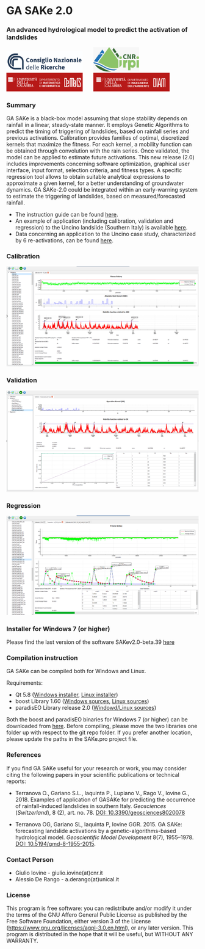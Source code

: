 # GA SAKe 2.0
### An advanced hydrological model to predict the activation of landslides

<div style="display:table-cell; vertical-align:middle">
 <img src="https://github.com/alessioderango/SAKe/blob/master/README-IMG/CNRlogo.jpeg"  width="200"> &nbsp; &nbsp; &nbsp;
 <img src="https://github.com/alessioderango/SAKe/blob/master/README-IMG/logoIRPI.PNG"  width="120"> &nbsp; &nbsp; &nbsp;
 <img src="https://github.com/alessioderango/SAKe/blob/master/README-IMG/DEMACS.png" style="margin:auto" width="200">  &nbsp; &nbsp; &nbsp;
 <img src="https://github.com/alessioderango/SAKe/blob/master/README-IMG/DIAm.png"  width="200">
</div>

### Summary 
GA SAKe is a black-box model assuming that slope stability depends on rainfall in a linear, steady-state manner. It employs Genetic Algorithms to predict the timing of triggering of landslides, based on rainfall series and previous activations. Calibration provides families of optimal, discretized kernels that maximize the fitness. For each kernel, a mobility function can be obtained through convolution with the rain series. Once validated, the model can be applied to estimate future activations.
This new release (2.0) includes improvements concerning software optimization, graphical user interface, input format, selection criteria, and fitness types. A specific regression tool allows to obtain suitable analytical expressions to approximate a given kernel, for a better understanding of groundwater dynamics.
GA SAKe-2.0 could be integrated within an early-warning system to estimate the triggering of landslides, based on measured/forecasted rainfall. 

 - The instruction guide can be found [here](https://github.com/alessioderango/SAKe/blob/master/guide_and_example/Appendix%20A%20-%20Instruction%20Guide.pdf).
 - An example of application (including calibration, validation and regression) to the Uncino landslide (Southern Italy) is available [here](https://github.com/alessioderango/SAKe/blob/master/guide_and_example/Appendix%20B%20-%20An%20example%20of%20application.pdf).
 - Data concerning an application to the Uncino case study, characterized by 6 re-activations, can be found [here](https://github.com/alessioderango/SAKe/tree/master/case_study). 

### Calibration 
<img src="https://github.com/alessioderango/SAKe/blob/master/README-IMG/SAKe.png" >

### Validation 
<img src="https://github.com/alessioderango/SAKe/blob/master/README-IMG/SAKe-val_v2.png" >

### Regression 
<img src="https://github.com/alessioderango/SAKe/blob/master/README-IMG/SAKe-regr.png" >

### Installer for Windows 7 (or higher)

Please find the last version of the software SAKev2.0-beta.39 [here](https://github.com/alessioderango/SAKe/releases/download/SAKev2.0-beta.39/SAKev2.0-beta.39.exe)

### Compilation instruction

GA SAKe can be compiled both for Windows and Linux.

Requirements:
 - Qt 5.8 ([Windows installer](https://download.qt.io/new_archive/qt/5.8/5.8.0/qt-opensource-windows-x86-mingw530-5.8.0.exe), [Linux installer](https://download.qt.io/new_archive/qt/5.8/5.8.0/qt-opensource-linux-x64-5.8.0.run))
 - boost Library 1.60 ([Windows sources](http://sourceforge.net/projects/boost/files/boost/1.60.0/boost_1_60_0.zip), [Linux sources](http://sourceforge.net/projects/boost/files/boost/1.60.0/boost_1_60_0.tar.gz))
 - paradisEO Library release 2.0 ([Windowd/Linux sources](https://github.com/nojhan/paradiseo/releases/tag/2.1.0-beta))

Both the boost and paradisEO binaries for Windows 7 (or higher) can be downloaded from [here](https://drive.google.com/drive/folders/1t6sGG6o5hgLbKPIq-Rfxd-8HSHZEY5LY?usp=sharing).
Before compiling, please move the two libraries one folder up with respect to the git repo folder. If you prefer another location, please update the paths in the SAKe.pro project file.

### References
If you find GA SAKe useful for your research or work, you may consider citing the following papers in your scientific publications or technical reports:

- Terranova O., Gariano S.L., Iaquinta P., Lupiano V., Rago V., Iovine G., 2018. Examples of application of GASAKe 
for predicting the occurrence of rainfall-induced landslides in southern Italy. *Geosciences* (*Switzerland*), 8 (2), art. no. 78. 
[DOI: 10.3390/geosciences8020078](https://doi.org/10.3390/geosciences8020078)

- Terranova OG, Gariano SL, Iaquinta P, Iovine GGR. 2015. GA SAKe: forecasting landslide
activations by a genetic-algorithms-based hydrological model. *Geoscientific Model
Development* 8(7), 1955–1978. [DOI: 10.5194/gmd-8-1955-2015](http://www.geosci-model-dev.net/8/1955/2015/).

### Contact Person

* Giulio Iovine - giulio.iovine(at)cnr.it
* Alessio De Rango - a.derango(at)unical.it

### License
This program is free software: you can redistribute and/or modify it under the terms of the GNU Affero General Public License as published by the Free Software Foundation, either version 3 of the License (https://www.gnu.org/licenses/agpl-3.0.en.html), or any later version. This program is distributed in the hope that it will be useful, but WITHOUT ANY WARRANTY.
